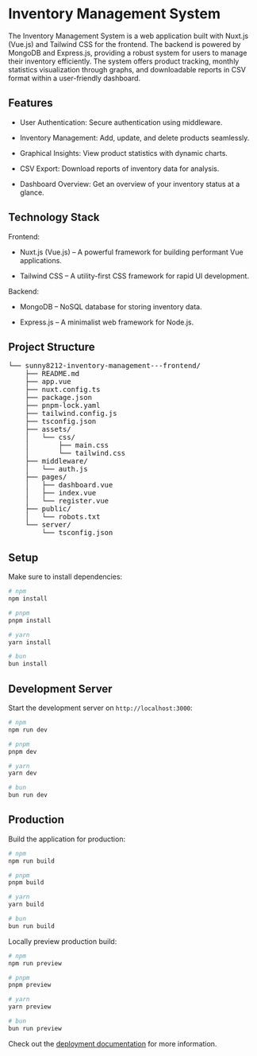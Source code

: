 # Inventory Management System

The Inventory Management System is a web application built with Nuxt.js (Vue.js) and Tailwind CSS for the frontend. The backend is powered by MongoDB and Express.js, providing a robust system for users to manage their inventory efficiently. The system offers product tracking, monthly statistics visualization through graphs, and downloadable reports in CSV format within a user-friendly dashboard.

## Features
- User Authentication: Secure authentication using middleware.

- Inventory Management: Add, update, and delete products seamlessly.

- Graphical Insights: View product statistics with dynamic charts.

- CSV Export: Download reports of inventory data for analysis.

- Dashboard Overview: Get an overview of your inventory status at a glance.

## Technology Stack

Frontend:

- Nuxt.js (Vue.js) – A powerful framework for building performant Vue applications.

- Tailwind CSS – A utility-first CSS framework for rapid UI development.

Backend:

- MongoDB – NoSQL database for storing inventory data.

- Express.js – A minimalist web framework for Node.js.

## Project Structure
<pre>└── sunny8212-inventory-management---frontend/
    ├── README.md
    ├── app.vue
    ├── nuxt.config.ts
    ├── package.json
    ├── pnpm-lock.yaml
    ├── tailwind.config.js
    ├── tsconfig.json
    ├── assets/
    │   └── css/
    │       ├── main.css
    │       └── tailwind.css
    ├── middleware/
    │   └── auth.js
    ├── pages/
    │   ├── dashboard.vue
    │   ├── index.vue
    │   └── register.vue
    ├── public/
    │   └── robots.txt
    └── server/
        └── tsconfig.json</pre>

## Setup

Make sure to install dependencies:

```bash
# npm
npm install

# pnpm
pnpm install

# yarn
yarn install

# bun
bun install
```

## Development Server

Start the development server on `http://localhost:3000`:

```bash
# npm
npm run dev

# pnpm
pnpm dev

# yarn
yarn dev

# bun
bun run dev
```

## Production

Build the application for production:

```bash
# npm
npm run build

# pnpm
pnpm build

# yarn
yarn build

# bun
bun run build
```

Locally preview production build:

```bash
# npm
npm run preview

# pnpm
pnpm preview

# yarn
yarn preview

# bun
bun run preview
```

Check out the [deployment documentation](https://nuxt.com/docs/getting-started/deployment) for more information.
